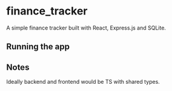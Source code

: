 # finance_tracker

A simple finance tracker built with React, Express.js and SQLite.

## Running the app

## Notes
Ideally backend and frontend would be TS with shared types.